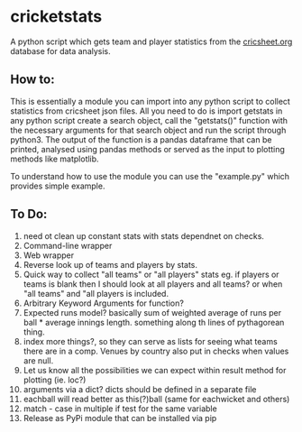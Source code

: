 # cricketstats
A python script which gets team and player statistics from the [cricsheet.org](https://cricsheet.org/) database for data analysis.

## How to:
This is essentially a module you can import into any python script to collect statistics from cricsheet json files. All you need to do is import getstats in any python script create a search object, call the "getstats()" function with the necessary arguments for that search object and run the script through python3. The output of the function is a pandas dataframe that can be printed, analysed using pandas methods or served as the input to plotting methods like matplotlib.

To understand how to use the module you can use the "example.py" which provides simple example.

## To Do:
1. need ot clean up constant stats with stats dependnet on checks.
2. Command-line wrapper
3. Web wrapper
4. Reverse look up of teams and players by stats.
5. Quick way to collect "all teams" or "all players" stats eg. if players or teams is blank then I should look at all players and all teams? or when "all teams" and "all players is included.
6. Arbitrary Keyword Arguments for function?
7. Expected runs model? basically sum of weighted average of runs per ball * average innings length. something along th lines of pythagorean thing.
8. index more things?, so they can serve as lists for seeing what teams there are in a comp. Venues by country also put in checks when values are null.
9. Let us know all the possibilities we can expect within result method for plotting (ie. loc?)
10. arguments via a dict? dicts should be defined in a separate file
11. eachball will read better as this(?)ball (same for eachwicket and others)
12. match - case in multiple if test for the same variable
13. Release as PyPi module that can be installed via pip